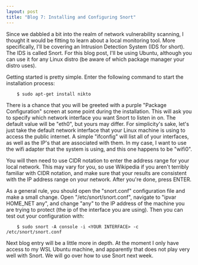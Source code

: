 ```yaml
---
layout: post
title: "Blog 7: Installing and Configuring Snort"
---
```


Since we dabbled a bit into the realm of network vulnerability scanning, I thought it would be fitting to learn about a local monitoring tool. More specifically, I'll be covering an Intrusion Detection System (IDS for short). The IDS is called Snort. For this blog post, I'll be using Ubuntu, although you can use it for any Linux distro (be aware of which package manager your distro uses).

Getting started is pretty simple. Enter the following command to start the installation process:
    		
		$ sudo apt-get install nikto
		

There is a chance that you will be greeted with a purple "Package Configuration" screen at some point during the installation. This will ask you to specify which network interface you want Snort to listen in on. The default value will be "eth0", but yours may differ. For simplicity's sake, let's just take the default network interface that your Linux machine is using to access the public internet. A simple "ifconfig" will list all of your interfaces, as well as the IP's that are associated with them. In my case, I want to use the wifi adapter that the system is using, and this one happens to be "wifi0".

You will then need to use CIDR notation to enter the address range for your local network. This may vary for you, so use Wikipedia if you aren't terribly familiar with CIDR notation, and make sure that your results are consistent with the IP address range on your network. After you're done, press ENTER.

As a general rule, you should open the "snort.conf" configuration file and make a small change. Open "/etc/snort/snort.conf", navigate to "ipvar HOME_NET any", and change "any" to the IP address of the machine you are trying to protect (the ip of the interface you are using). Then you can test out your configuration with:

		$ sudo snort -A console -i <YOUR INTERFACE> -c /etc/snort/snort.conf
		

Next blog entry will be a little more in depth. At the moment I only have access to my WSL Ubuntu machine, and apparently that does not play very well with Snort. We will go over how to use Snort next week.

